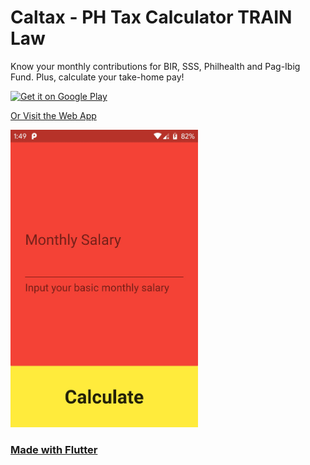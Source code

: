 # Caltax - PH Tax Calculator TRAIN Law

Know your monthly contributions for BIR, SSS, Philhealth and Pag-Ibig Fund. Plus, calculate your take-home pay!

<a href='https://play.google.com/store/apps/details?id=com.daniona.caltax&pcampaignid=MKT-Other-global-all-co-prtnr-py-PartBadge-Mar2515-1'><img alt='Get it on Google Play' width="200" src='https://play.google.com/intl/en_us/badges/images/generic/en_badge_web_generic.png'/></a>

[Or Visit the Web App](https://caltax-web.surge.sh/)

<img width="300" src="https://raw.githubusercontent.com/dandansoysauce/caltax-app/master/resources/_20181229_015240.JPG" />

### [Made with Flutter](https://flutter.io)
